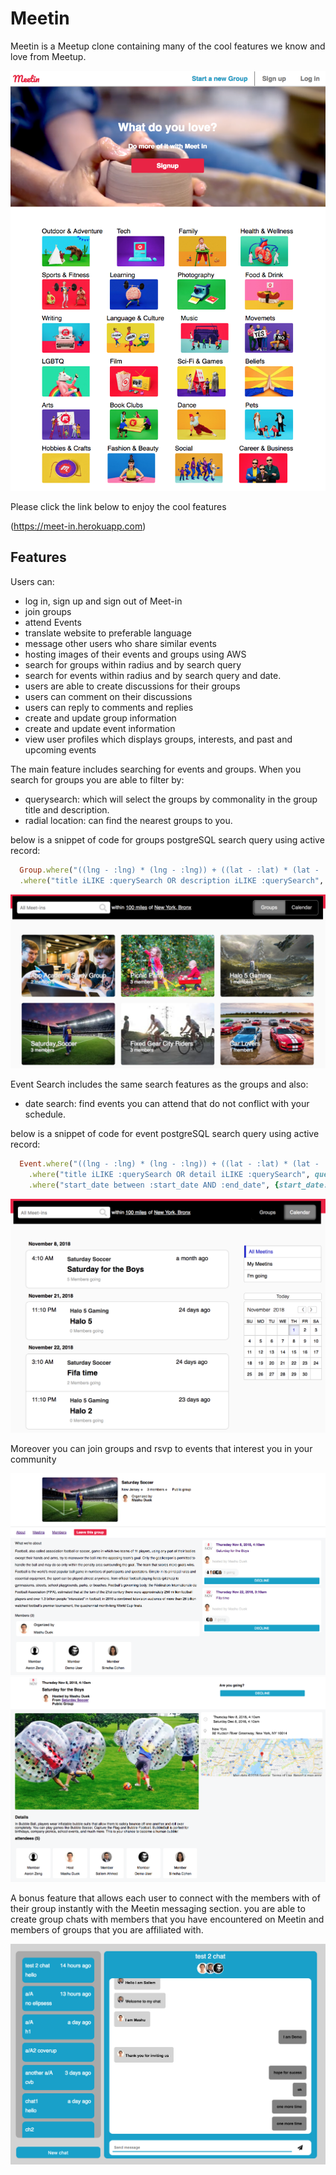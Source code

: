 # Meetin
Meetin is a Meetup clone containing many of the cool features we know and love from Meetup.

![alt text](app/assets/images/feature_ads/splash.png)

Please click the link below to enjoy the cool features

(https://meet-in.herokuapp.com)

## Features
Users can:
* log in, sign up and sign out of Meet-in
* join groups
* attend Events
* translate website to preferable language
* message other users who share similar events
* hosting images of their events and groups using AWS
* search for groups within radius and by search query
* search for events within radius and by search query and date.
* users are able to create discussions for their groups
* users can comment on their discussions
* users can reply to comments and replies
* create and update group information
* create and update event information
* view user profiles which displays groups, interests, and past and upcoming events

The main feature includes searching for events and groups. When you search for groups you are able to filter by:
* querysearch: which will select the groups by commonality in the group title and description.
* radial location: can find the nearest groups to you.

below is a snippet of code for groups postgreSQL search query using active record:

```ruby
  Group.where("((lng - :lng) * (lng - :lng)) + ((lat - :lat) * (lat - :lat)) < :r * :r", {lng: lng, lat:lat, r: r})
  .where("title iLIKE :querySearch OR description iLIKE :querySearch", querySearch: "%#{querySearch}%")
```


![alt text](app/assets/images/feature_ads/group_search.png)

Event Search includes the same search features as the groups and also:
* date search: find events you can attend that do not conflict with your schedule.

below is a snippet of code for event postgreSQL search query using active record:

```ruby
  Event.where("((lng - :lng) * (lng - :lng)) + ((lat - :lat) * (lat - :lat)) < :r * :r", {lng: lng, lat:lat, r: r})
    .where("title iLIKE :querySearch OR detail iLIKE :querySearch", querySearch: "%#{querySearch}%")
    .where("start_date between :start_date AND :end_date", {start_date: start_date, end_date: end_date})
```

![alt text](app/assets/images/feature_ads/event_search.png)

Moreover you can join groups and rsvp to events that interest you in your community

![alt text](app/assets/images/feature_ads/group_show.png)
![alt text](app/assets/images/feature_ads/event_show.png)

A bonus feature that allows each user to connect with the members with of their group instantly with the Meetin messaging section. you are able to create group chats with members that you have encountered on Meetin and members of groups that you are affiliated with.

![alt text](app/assets/images/feature_ads/messaging.png)
